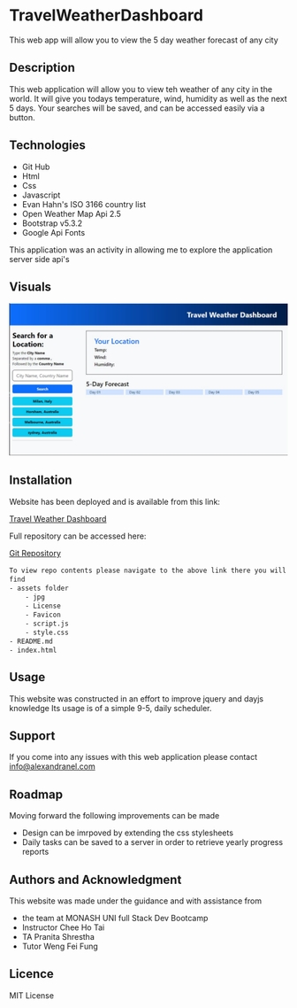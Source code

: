 # TravelWeatherDashboard
This web app will allow you to view the 5 day weather forecast of any city

## Description
This web application will allow you to view teh weather of any city in the world.
It will give you todays temperature, wind, humidity as well as the next 5 days.
Your searches will be saved, and can be accessed easily via a button. 


## Technologies

- Git Hub
- Html
- Css
- Javascript
- Evan Hahn's ISO 3166 country list
- Open Weather Map Api 2.5
- Bootstrap v5.3.2
- Google Api Fonts

This application was an activity in allowing me to explore the application server side api's

## Visuals

![Weather Page Visual](./Assets/Visual.JPG)

## Installation

Website has been deployed and is available from this link:

[Travel Weather Dashboard](https://alexandranel.github.io/TravelWeatherDashboard/)

Full repository can be accessed here:

[Git Repository](https://github.com/AlexandraNel/TravelWeatherDashboard)

``````
To view repo contents please navigate to the above link there you will find
- assets folder
    - jpg
    - License
    - Favicon
    - script.js
    - style.css
- README.md
- index.html

``````

## Usage

This website was constructed in an effort to improve jquery and dayjs knowledge
Its usage is of a simple 9-5, daily scheduler.

## Support

If you come into any issues with this web application please contact
info@alexandranel.com

## Roadmap

Moving forward the following improvements can be made

- Design can be imrpoved by extending the css stylesheets
- Daily tasks can be saved to a server in order to retrieve yearly progress reports

## Authors and Acknowledgment

This website was made under the guidance and with assistance from
- the team at MONASH UNI full Stack Dev Bootcamp
- Instructor Chee Ho Tai
- TA Pranita Shrestha
- Tutor Weng Fei Fung 

## Licence
MIT License
